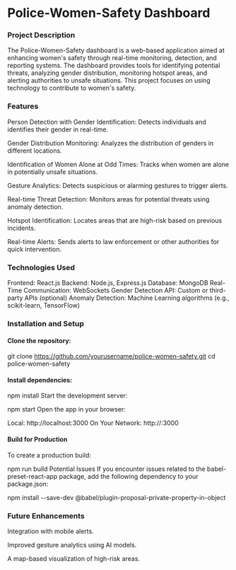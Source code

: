 <b><h1>Police-Women-Safety Dashboard</h1></b>
<h3>Project Description</h3>
The Police-Women-Safety dashboard is a web-based application aimed at enhancing women's safety through
real-time monitoring, detection, and reporting systems. The dashboard provides tools for identifying 
potential threats, analyzing gender distribution, monitoring hotspot areas, and alerting authorities
to unsafe situations. This project focuses on using technology to contribute to women's safety.

<h3>Features</h3>
Person Detection with Gender Identification: Detects individuals and identifies their gender in real-time.

Gender Distribution Monitoring: Analyzes the distribution of genders in different locations.

Identification of Women Alone at Odd Times: Tracks when women are alone in potentially unsafe situations.

Gesture Analytics: Detects suspicious or alarming gestures to trigger alerts.

Real-time Threat Detection: Monitors areas for potential threats using anomaly detection.

Hotspot Identification: Locates areas that are high-risk based on previous incidents.

Real-time Alerts: Sends alerts to law enforcement or other authorities for quick intervention.

<h3>Technologies Used</h3>

Frontend: React.js
Backend: Node.js, Express.js
Database: MongoDB
Real-Time Communication: WebSockets
Gender Detection API: Custom or third-party APIs (optional)
Anomaly Detection: Machine Learning algorithms (e.g., scikit-learn, TensorFlow)


<h3>Installation and Setup</h3>
<h4>Clone the repository:</h4>

git clone https://github.com/yourusername/police-women-safety.git
cd police-women-safety

<h4>Install dependencies:</h4>
npm install
Start the development server:

npm start
Open the app in your browser:


Local:            http://localhost:3000
On Your Network:  http://<your-ip>:3000

<h4>Build for Production</h4>

To create a production build:


npm run build
Potential Issues
If you encounter issues related to the babel-preset-react-app package, add the following dependency to your package.json:

npm install --save-dev @babel/plugin-proposal-private-property-in-object

<h3>Future Enhancements</h3>

Integration with mobile alerts.

Improved gesture analytics using AI models.

A map-based visualization of high-risk areas.

